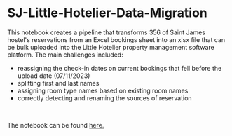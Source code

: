 # SJ-Little-Hotelier-Data-Migration

This notebook creates a pipeline that transforms 356 of Saint James hostel's reservations from an Excel bookings sheet into an xlsx file that can be bulk uploaded into the Little Hotelier property management software platform. The main challenges included:

- reassigning the check-in dates on current bookings that fell before the upload date (07/11/2023)
- splitting first and last names
- assigning room type names based on existing room names
- correctly detecting and renaming the sources of reservation

<br/>

The notebook can be found [here.](SJ_Little_Hotelier_Data_Migration.ipynb)
